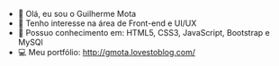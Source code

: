 - 👋 Olá, eu sou o Guilherme Mota
- 👀 Tenho interesse na área de Front-end e UI/UX
- 🌱 Possuo conhecimento em: HTML5, CSS3, JavaScript, Bootstrap e MySQl
- 💻 Meu portfólio: http://gmota.lovestoblog.com/

